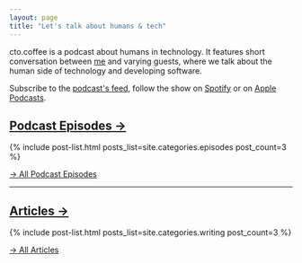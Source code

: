 ```yaml
---
layout: page
title: "Let's talk about humans & tech"
---
```


cto.coffee is a podcast about humans in technology. It features short conversation between [me](/work-with-me) and varying guests, where we talk about the human side of technology and developing software.

<span class="fa fa-rss"></span> Subscribe to the [podcast's feed](/feed), follow the show on [Spotify][spotify-show] or on [Apple Podcasts][apple-podcasts-show].


## [Podcast Episodes →](/episodes)

{% include post-list.html posts_list=site.categories.episodes post_count=3 %}

<div class="u-cf"></div>

[→ All Podcast Episodes](/episodes)

---

## [Articles →](/writing)

{% include post-list.html posts_list=site.categories.writing post_count=3 %}

<div class="u-cf"></div>

[→ All Articles](/writing)



[spotify-show]: https://open.spotify.com/show/1tTIPMUw3jT882J0dprLYq
[apple-podcasts-show]: https://podcasts.apple.com/de/podcast/cto-coffee-lets-talk-people-tech/id1327337875?l=en
